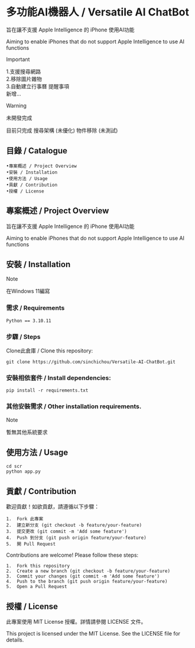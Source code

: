 # 多功能AI機器人 / Versatile AI ChatBot

旨在讓不支援 Apple Intelligence 的 iPhone 使用AI功能

Aiming to enable iPhones that do not support Apple Intelligence to use AI functions

> [!IMPORTANT]  
> 1.支援搜尋網路  
> 2.移除圖片雜物  
> 3.自動建立行事曆 提醒事項  
> 新增…

> [!WARNING]
> 未開發完成
> 
> 目前只完成
> 	搜尋架構 (未優化)
> 	物件移除 (未測試)

## 目錄 / Catalogue
	•專案概述 / Project Overview
	•安裝 / Installation
	•使用方法 / Usage
	•貢獻 / Contribution
	•授權 / License

## 專案概述 / Project Overview

旨在讓不支援 Apple Intelligence 的 iPhone 使用AI功能

Aiming to enable iPhones that do not support Apple Intelligence to use AI functions

## 安裝 / Installation

> [!NOTE]
> 在Windows 11編寫

### 需求 / Requirements

	Python == 3.10.11

### 步驟 / Steps

Clone此倉庫 / Clone this repository:

	git clone https://github.com/sinchichou/Versatile-AI-ChatBot.git
 
### 安裝相依套件 / Install dependencies:

	pip install -r requirements.txt

### 其他安裝需求 / Other installation requirements.

> [!NOTE]
> 暫無其他系統要求

## 使用方法 / Usage

	cd scr
 	python app.py

## 貢獻 / Contribution

歡迎貢獻！如欲貢獻，請遵循以下步驟：

	1.	Fork 此專案
	2.	建立新分支 (git checkout -b feature/your-feature)
	3.	提交更改 (git commit -m 'Add some feature')
	4.	Push 到分支 (git push origin feature/your-feature)
	5.	開 Pull Request

Contributions are welcome! Please follow these steps:

	1.	Fork this repository
	2.	Create a new branch (git checkout -b feature/your-feature)
	3.	Commit your changes (git commit -m 'Add some feature')
	4.	Push to the branch (git push origin feature/your-feature)
	5.	Open a Pull Request

## 授權 / License

此專案使用 MIT License 授權。詳情請參閱 LICENSE 文件。

This project is licensed under the MIT License. See the LICENSE file for details.

